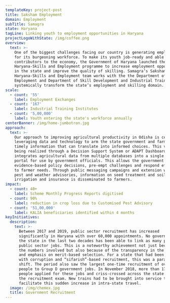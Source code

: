 ```yaml
---
templateKey: project-post
title: Saksham Employment
domain: Employment
subTitle: Samagra
state: Haryana
tagLine: Linking youth to employment opportunities in Haryana
projectLogoWithState: /img/coffee.png
overview:
  text: >-
    One of the biggest challenges facing our country is generating employment
    for its burgeoning workforce. To make its youth job-ready and able
    contributors to the economy, the Government of Haryana launched the Saksham
    Haryana-Skills and Employment programme to increase employment opportunities
    in the state and improve the quality of skilling. Samagra’s Saksham
    Haryana-Skills and Employment team works with the the Department of
    Employment and Department of Skill Development and Industrial Training to
    systemically transform the state’s employment and skilling domain.
scale:
  - count: '55'
    label: Employment Exchanges
  - count: '167'
    label: Industrial Training Institutes
  - count: '5,00,000'
    label: Youth entering the state's workforce annually
centerBanner: /img/home-jumbotron.jpg
approach:
  text: >-
    Our approach to improving agricultural productivity in Odisha is centred on
    leveraging data and technology to arm the state government and farmers with
    timely information that can translate into informed choices. This vision is
    being realized through a Decision Support System or ADAPT Dashboard that
    integrates agricultural data from multiple databases into a single online
    portal for use by government officials. This allows the government to make
    evidence-based policy decisions, pre-empt challenges and respond effectively
    to farmer needs. Through public messaging campaigns and extension workers,
    pest and weather advisories, information on seed treatment and soil health,
    irrigation and insurance is disseminated to farmers.
impact:
  - count: 40+
    label: Scheme Monthly Progress Reports digitised
  - count: 90%
    label: reduction in crop loss due to Customised Pest Advisory
  - count: '51,00,000'
    label: KALIA beneficiaries identified within 4 months
keyInitiatives:
  description:
    text: >-
      Between 2017 and 2019, public sector recruitment has increased
      significantly in Haryana with over 60,000 appointments. No government in
      the state in the last two decades has been able to link as many people to
      public sector jobs. This is a noteworthy achievement not just because of
      the numbers involved but also because of the transparency in the process
      and emphasis on merit-based selection. For a state that had been riddled
      with corruption and “sifarish”-based recruitment, this was a paradigm
      shift. The period also saw the largest one-time recruitment of over 18,000
      people to Group D government jobs. In November 2018, more than 17 lakh
      people applied for these jobs and criss-crossed across the state to write
      the recruitment exam. New trains had to be brought into service to
      facilitate this sudden increase in intra-state travel.
  image: /img/chemex.jpg
  title: Government Recruitment
---
```


